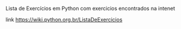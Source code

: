 Lista de Exercícios em Python com exercicios encontrados na intenet

link https://wiki.python.org.br/ListaDeExercicios